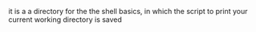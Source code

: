  it is a a directory for the the shell basics, in which the script to print your current working directory is saved
